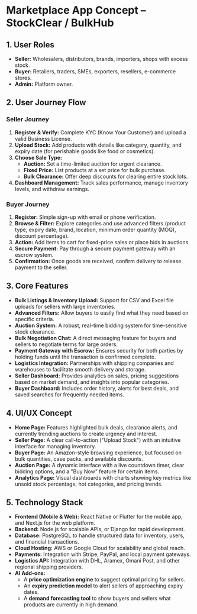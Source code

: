 # Marketplace App Concept – StockClear / BulkHub

## 1. User Roles

-   **Seller:** Wholesalers, distributors, brands, importers, shops with excess stock.
-   **Buyer:** Retailers, traders, SMEs, exporters, resellers, e-commerce stores.
-   **Admin:** Platform owner.

## 2. User Journey Flow

### Seller Journey
1.  **Register & Verify:** Complete KYC (Know Your Customer) and upload a valid Business License.
2.  **Upload Stock:** Add products with details like category, quantity, and expiry date (for perishable goods like food or cosmetics).
3.  **Choose Sale Type:**
    -   **Auction:** Set a time-limited auction for urgent clearance.
    -   **Fixed Price:** List products at a set price for bulk purchase.
    -   **Bulk Clearance:** Offer deep discounts for clearing entire stock lots.
4.  **Dashboard Management:** Track sales performance, manage inventory levels, and withdraw earnings.

### Buyer Journey
1.  **Register:** Simple sign-up with email or phone verification.
2.  **Browse & Filter:** Explore categories and use advanced filters (product type, expiry date, brand, location, minimum order quantity (MOQ), discount percentage).
3.  **Action:** Add items to cart for fixed-price sales or place bids in auctions.
4.  **Secure Payment:** Pay through a secure payment gateway with an escrow system.
5.  **Confirmation:** Once goods are received, confirm delivery to release payment to the seller.

## 3. Core Features

-   **Bulk Listings & Inventory Upload:** Support for CSV and Excel file uploads for sellers with large inventories.
-   **Advanced Filters:** Allow buyers to easily find what they need based on specific criteria.
-   **Auction System:** A robust, real-time bidding system for time-sensitive stock clearance.
-   **Bulk Negotiation Chat:** A direct messaging feature for buyers and sellers to negotiate terms for large orders.
-   **Payment Gateway with Escrow:** Ensures security for both parties by holding funds until the transaction is confirmed complete.
-   **Logistics Integration:** Partnerships with shipping companies and warehouses to facilitate smooth delivery and storage.
-   **Seller Dashboard:** Provides analytics on sales, pricing suggestions based on market demand, and insights into popular categories.
-   **Buyer Dashboard:** Includes order history, alerts for best deals, and saved searches for frequently needed items.

## 4. UI/UX Concept

-   **Home Page:** Features highlighted bulk deals, clearance alerts, and currently trending auctions to create urgency and interest.
-   **Seller Page:** A clear call-to-action ("Upload Stock") with an intuitive interface for managing inventory.
-   **Buyer Page:** An Amazon-style browsing experience, but focused on bulk quantities, case packs, and available discounts.
-   **Auction Page:** A dynamic interface with a live countdown timer, clear bidding options, and a "Buy Now" feature for certain items.
-   **Analytics Page:** Visual dashboards with charts showing key metrics like unsold stock percentage, hot categories, and pricing trends.

## 5. Technology Stack

-   **Frontend (Mobile & Web):** React Native or Flutter for the mobile app, and Next.js for the web platform.
-   **Backend:** Node.js for scalable APIs, or Django for rapid development.
-   **Database:** PostgreSQL to handle structured data for inventory, users, and financial transactions.
-   **Cloud Hosting:** AWS or Google Cloud for scalability and global reach.
-   **Payments:** Integration with Stripe, PayPal, and local payment gateways.
-   **Logistics API:** Integration with DHL, Aramex, Omani Post, and other regional shipping providers.
-   **AI Add-ons:**
    -   A **price optimization engine** to suggest optimal pricing for sellers.
    -   An **expiry prediction model** to alert sellers of approaching expiry dates.
    -   A **demand forecasting tool** to show buyers and sellers what products are currently in high demand.

